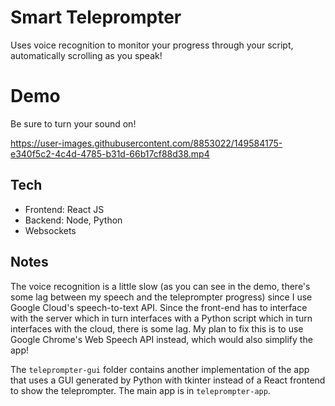 # Smart Teleprompter
Uses voice recognition to monitor your progress through your script, automatically scrolling as you speak!

# Demo
Be sure to turn your sound on!


https://user-images.githubusercontent.com/8853022/149584175-e340f5c2-4c4d-4785-b31d-66b17cf88d38.mp4



## Tech
* Frontend: React JS
* Backend: Node, Python
* Websockets

## Notes
The voice recognition is a little slow (as you can see in the demo, there's some lag between my speech and the teleprompter progress) since I use Google Cloud's speech-to-text API. Since the front-end has to interface with the server which in turn interfaces with a Python script which in turn interfaces with the cloud, there is some lag. My plan to fix this is to use Google Chrome's Web Speech API instead, which would also simplify the app!

The `teleprompter-gui` folder contains another implementation of the app that uses a GUI generated by Python with tkinter instead of a React frontend to show the teleprompter. The main app is in `teleprompter-app`. 
